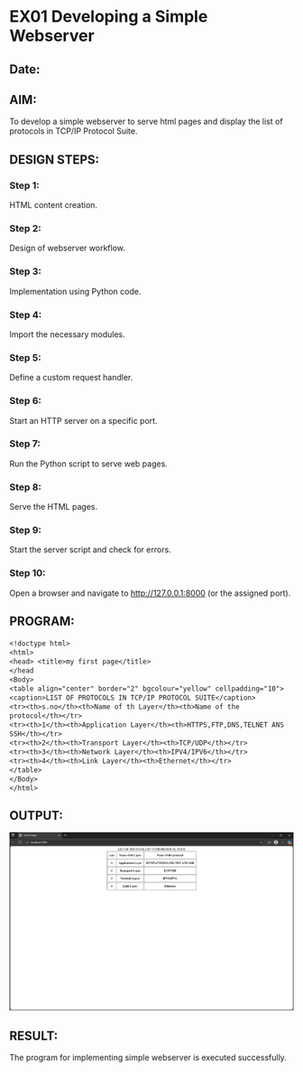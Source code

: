 # EX01 Developing a Simple Webserver
## Date:

## AIM:
To develop a simple webserver to serve html pages and display the list of protocols in TCP/IP Protocol Suite.

## DESIGN STEPS:
### Step 1: 
HTML content creation.

### Step 2:
Design of webserver workflow.

### Step 3:
Implementation using Python code.

### Step 4:
Import the necessary modules.

### Step 5:
Define a custom request handler.

### Step 6:
Start an HTTP server on a specific port.

### Step 7:
Run the Python script to serve web pages.

### Step 8:
Serve the HTML pages.

### Step 9:
Start the server script and check for errors.

### Step 10:
Open a browser and navigate to http://127.0.0.1:8000 (or the assigned port).

## PROGRAM:

```
<!doctype html>
<html>
<head> <title>my first page</title>
</head
<Body>
<table align="center" border="2" bgcolour="yellow" cellpadding="10">
<caption>LIST OF PROTOCOLS IN TCP/IP PROTOCOL SUITE</caption>
<tr><th>s.no</th><th>Name of th Layer</th><th>Name of the protocol</th></tr>
<tr><th>1</th><th>Application Layer</th><th>HTTPS,FTP,DNS,TELNET ANS SSH</th></tr>
<tr><th>2</th><th>Transport Layer</th><th>TCP/UDP</th></tr>
<tr><th>3</th><th>Network Layer</th><th>IPV4/IPV6</th></tr>
<tr><th>4</th><th>Link Layer</th><th>Ethernet</th></tr>
</table>
</Body>
</html>

```


## OUTPUT:
![alt text](image.png)

## RESULT:
The program for implementing simple webserver is executed successfully.
